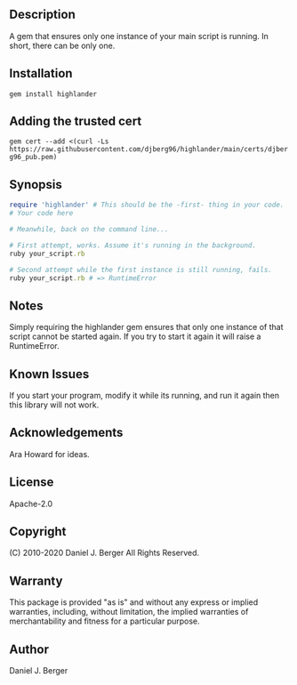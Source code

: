 ## Description
  A gem that ensures only one instance of your main script is running.
  In short, there can be only one.

## Installation
`gem install highlander`

## Adding the trusted cert
`gem cert --add <(curl -Ls https://raw.githubusercontent.com/djberg96/highlander/main/certs/djberg96_pub.pem)`

## Synopsis
```ruby
require 'highlander' # This should be the -first- thing in your code.
# Your code here

# Meanwhile, back on the command line...

# First attempt, works. Assume it's running in the background.
ruby your_script.rb

# Second attempt while the first instance is still running, fails.
ruby your_script.rb # => RuntimeError 
```

## Notes
  Simply requiring the highlander gem ensures that only one instance
  of that script cannot be started again. If you try to start it again
  it will raise a RuntimeError.

## Known Issues
  If you start your program, modify it while its running, and run it again
  then this library will not work.

## Acknowledgements
  Ara Howard for ideas.

## License
  Apache-2.0

## Copyright
  (C) 2010-2020 Daniel J. Berger
  All Rights Reserved.

## Warranty
  This package is provided "as is" and without any express or
  implied warranties, including, without limitation, the implied
  warranties of merchantability and fitness for a particular purpose.

## Author
  Daniel J. Berger
